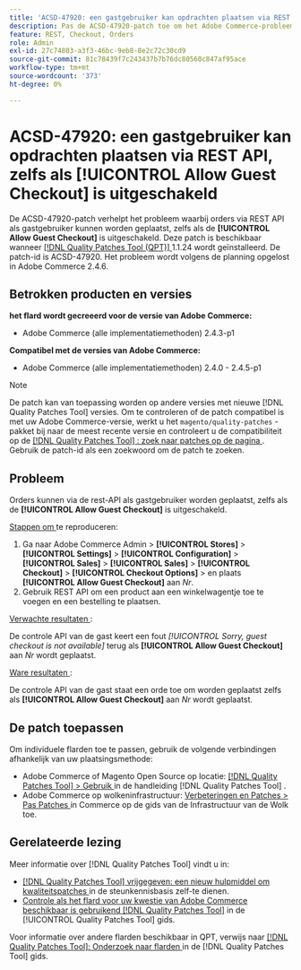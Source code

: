 ```yaml
---
title: 'ACSD-47920: een gastgebruiker kan opdrachten plaatsen via REST API, zelfs als [!UICONTROL Allow Guest Checkout] is uitgeschakeld'
description: Pas de ACSD-47920-patch toe om het Adobe Commerce-probleem op te lossen, waarbij orders via REST API als gastgebruiker kunnen worden geplaatst, zelfs als de [!UICONTROL Allow Guest Checkout] is uitgeschakeld.
feature: REST, Checkout, Orders
role: Admin
exl-id: 27c74803-a3f3-46bc-9eb8-8e2c72c30cd9
source-git-commit: 81c78439f7c243437b7b76dc80560c847af95ace
workflow-type: tm+mt
source-wordcount: '373'
ht-degree: 0%

---
```


# ACSD-47920: een gastgebruiker kan opdrachten plaatsen via REST API, zelfs als **[!UICONTROL Allow Guest Checkout]** is uitgeschakeld

De ACSD-47920-patch verhelpt het probleem waarbij orders via REST API als gastgebruiker kunnen worden geplaatst, zelfs als de **[!UICONTROL Allow Guest Checkout]** is uitgeschakeld. Deze patch is beschikbaar wanneer [[!DNL Quality Patches Tool (QPT)] ](https://experienceleague.adobe.com/en/docs/commerce-knowledge-base/kb/announcements/commerce-announcements/magento-quality-patches-released-new-tool-to-self-serve-quality-patches) 1.1.24 wordt geïnstalleerd. De patch-id is ACSD-47920. Het probleem wordt volgens de planning opgelost in Adobe Commerce 2.4.6.

## Betrokken producten en versies

**het flard wordt gecreeerd voor de versie van Adobe Commerce:**

* Adobe Commerce (alle implementatiemethoden) 2.4.3-p1

**Compatibel met de versies van Adobe Commerce:**

* Adobe Commerce (alle implementatiemethoden) 2.4.0 - 2.4.5-p1

>[!NOTE]
>
>De patch kan van toepassing worden op andere versies met nieuwe [!DNL Quality Patches Tool] versies. Om te controleren of de patch compatibel is met uw Adobe Commerce-versie, werkt u het `magento/quality-patches` -pakket bij naar de meest recente versie en controleert u de compatibiliteit op de [[!DNL Quality Patches Tool] : zoek naar patches op de pagina ](https://experienceleague.adobe.com/tools/commerce-quality-patches/index.html) . Gebruik de patch-id als een zoekwoord om de patch te zoeken.

## Probleem

Orders kunnen via de rest-API als gastgebruiker worden geplaatst, zelfs als de **[!UICONTROL Allow Guest Checkout]** is uitgeschakeld.

<u> Stappen om </u> te reproduceren:

1. Ga naar Adobe Commerce Admin > **[!UICONTROL Stores]** > **[!UICONTROL Settings]** > **[!UICONTROL Configuration]** > **[!UICONTROL Sales]** > **[!UICONTROL Sales]** > **[!UICONTROL Checkout]** > **[!UICONTROL Checkout Options]** > en plaats **[!UICONTROL Allow Guest Checkout]** aan _Nr_.
1. Gebruik REST API om een product aan een winkelwagentje toe te voegen en een bestelling te plaatsen.

<u> Verwachte resultaten </u>:

De controle API van de gast keert een fout *[!UICONTROL Sorry, guest checkout is not available]* terug als **[!UICONTROL Allow Guest Checkout]** aan _Nr_ wordt geplaatst.

<u> Ware resultaten </u>:

De controle API van de gast staat een orde toe om worden geplaatst zelfs als **[!UICONTROL Allow Guest Checkout]** aan _Nr_ wordt geplaatst.

## De patch toepassen

Om individuele flarden toe te passen, gebruik de volgende verbindingen afhankelijk van uw plaatsingsmethode:

* Adobe Commerce of Magento Open Source op locatie: [[!DNL Quality Patches Tool]  > Gebruik ](/help/tools/quality-patches-tool/usage.md) in de handleiding [!DNL Quality Patches Tool] .
* Adobe Commerce op wolkeninfrastructuur: [ Verbeteringen en Patches > Pas Patches ](https://experienceleague.adobe.com/docs/commerce-cloud-service/user-guide/develop/upgrade/apply-patches.html) in Commerce op de gids van de Infrastructuur van de Wolk toe.

## Gerelateerde lezing

Meer informatie over [!DNL Quality Patches Tool] vindt u in:

* [[!DNL Quality Patches Tool]  vrijgegeven: een nieuw hulpmiddel om kwaliteitspatches ](https://experienceleague.adobe.com/en/docs/commerce-knowledge-base/kb/announcements/commerce-announcements/magento-quality-patches-released-new-tool-to-self-serve-quality-patches) in de steunkennisbasis zelf-te dienen.
* [ Controle als het flard voor uw kwestie van Adobe Commerce beschikbaar is gebruikend  [!DNL Quality Patches Tool]](/help/tools/quality-patches-tool/patches-available-in-qpt/check-patch-for-magento-issue-with-magento-quality-patches.md) in de [!UICONTROL Quality Patches Tool] gids.


Voor informatie over andere flarden beschikbaar in QPT, verwijs naar [[!DNL Quality Patches Tool]: Onderzoek naar flarden ](https://experienceleague.adobe.com/tools/commerce-quality-patches/index.html) in de [!DNL Quality Patches Tool] gids.

